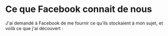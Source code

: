 # Ce que Facebook connait de nous


J'ai demandé à Facebook de me fournir ce qu'ils stockaient à mon sujet, et voilà ce que j'ai découvert :

